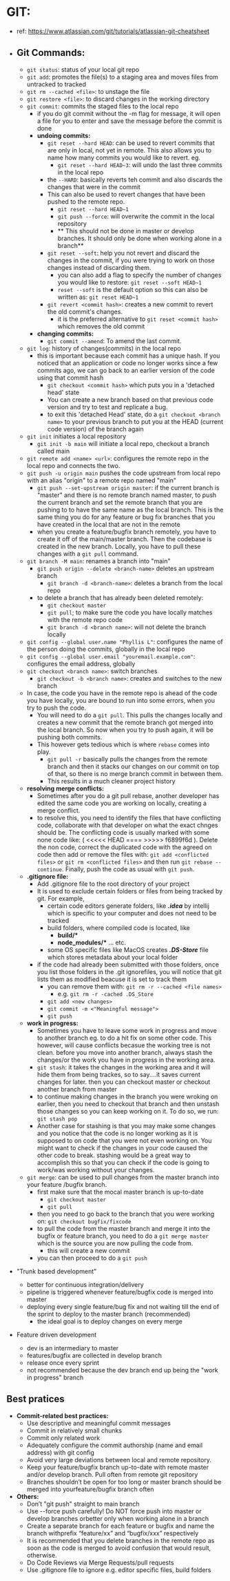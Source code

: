 # GIT: 
- ref: https://www.atlassian.com/git/tutorials/atlassian-git-cheatsheet
 
- __Git Commands:__
  - 
    - `git status`: status of your local git repo
    - `git add`: promotes the file(s) to a staging area and moves files from untracked to tracked
    - `git rm --cached <file>`: to unstage the file
    - `git restore <file>`: to discard changes in the working directory
    - `git commit`: commits the staged files to the local repo
      - if you do git commit without the -m flag for message, it will open a file for you to enter and save the message before the commit is done
      - __undoing commits:__
        - `git reset --hard HEAD`: can be used to revert commits that are only in local, not yet in remote. This also allows you to name how many commits you would like to revert. eg.
          - `git reset --hard HEAD~3`: will undo the last three commits in the local repo
        - the `--HARD`: basically reverts teh commit and also discards the changes that were in the commit
        - This can also be used to revert changes that have been pushed to the remote repo.
          - `git reset --hard HEAD~1`
          - `git push --force`: will overwrite the commit in the local repository
          - ** This should not be done in master or develop branches. It should only be done when working alone in a branch**
        - `git reset --soft`: help you not revert and discard the changes in the commit, if you were trying to work on those changes instead of discarding them.
          - you can also add a flag to specify the number of changes you would like to restore: `git reset --soft HEAD~1`
          - `reset --soft` is the default option so this can also be written as: `git reset HEAD~1`
        - `git revert <commit hash>`: creates a new commit to revert the old commit's changes.
          - it is the preferred alternative to `git reset <commit hash>` which removes the old commit
      - __changing commits:__
        - `git commit --amend`: To amend the last commit.
    - `git log`: history of changes(commits) in the local repo
      - this is important because each commit has a unique hash. If you noticed that an application or code no longer works since a few commits ago, we can go back to an earlier version of the code using that commit hash
        - `git checkout <commit hash>` which puts you in a 'detached head' state
        - You can create a new branch based on that previous code version and try to test and replicate a bug.
        - to exit this 'detached Head' state, do a `git checkout <branch name>` to your previous branch to put you at the HEAD (current code version) of the branch again
    - `git init` initiates a local repository
      - `git init -b main` will initiate a local repo, checkout a branch called main
    - `git remote add <name> <url>`: configures the remote repo in the local repo and connects the two.
    - `git push -u origin main` pushes the code upstream from local repo with an alias "origin" to a remote repo named "main"
      - `git push --set-upstream origin master`: if the current branch is "master" and there is no remote branch named master, to push the current branch and set the remote branch that you are pushing to to have the same name as the local branch. This is the same thing you do for any feature or bug fix branches that you have created in the local that are not in the remote
      - when you create a feature/bugfix branch remotely, you have to create it off of the main/master branch. Then the codebase is created in the new branch. Locally, you have to pull these changes with a `git pull` command.
    - `git branch -M main`: renames a branch into "main"
        - `git push origin --delete <branch-name>` deletes an upstream branch
          - `git branch -d <branch-name>`: deletes a branch from the local repo
      - to delete a branch that has already been deleted remotely:
        - `git checkout master`
        - `git pull`; to make sure the code you have locally matches with the remote repo code
        - `git branch -d <branch name>`: will not delete the branch locally
    - `git config --global user.name "Phyllis L"`: configures the name of the person doing the commits, globally in the local repo
    - `git config --global user.email "youremail.example.com"`: configures the email address, globally
    - `git checkout <branch name>`: switch branches
      - `git checkout -b <branch name>`: creates and switches to the new branch
    - In case, the code you have in the remote repo is ahead of the code you have locally, you are bound to run into some errors, when you try to push the code. 
      - You will need to do a `git pull`. This pulls the changes locally and creates a new commit that the remote branch got merged into the local branch. So now when you try to push again, it will be pushing both commits.
      - This however gets tedious which is where `rebase` comes into play.
        - `git pull -r` basically pulls the changes from the remote branch and then it stacks our changes on our commit on top of that, so there is no merge branch commit in between them.
        - This results in a much cleaner project history
    - __resolving merge conflicts:__
      - Sometimes after you do a git pull rebase, another developer has edited the same code you are working on locally, creating a merge conflict.
      - to resolve this, you need to identify the files that have conflicting code, collaborate with that developer on what the exact chnges should be. The conflicting code is usually marked with some none code like: ( <<<<< HEAD ====  >>>>> f6899f6d ). Delete the non code, correct the duplicated code with the agreed on code then add or remove the files with: `git add <conflicted files>` or `git rm <conflicted files>` and then run `git rebase --continue`. Finally, push the code as usual with `git push`.
    - __.gitignore file:__
      - Add .gitignore file to the root directory of your project
      - It is used to exclude certain folders or files from being tracked by git. For example,
        - certain code editors generate folders, like __*.idea*__ by intellij which is specific to your computer and does not need to be tracked
        - build folders, where compiled code is located, like 
          - __build/*__ 
          - __node_modules/*__ ... etc.
        - some OS specific files like MacOS creates __*.DS-Store*__ file which stores metadata about your local folder
      - if the code had already been submitted with those folders, once you list those folders in the .git ignorefiles, you will notice that git lists them as modified beacuse it is set to track them
        - you can remove them with: `git rm -r --cached <file names>`
          - e.g. `git rm -r -cached .DS_Store`
        - `git add <new changes>`
        - `git commit -m <"Meaningful message">`
        - `git push`
    - __work in progress:__
        - Sometimes you have to leave some work in progress and move to another branch eg. to do a hit fix on some other code. This however, will cause conflicts becasue the working tree is not clean. before you move into another branch, always stash the changes/or the work you have in progress in the working area.
        - `git stash`: it takes the changes in the working area and it will hide them from being trackes, so to say....it saves current changes for later. then you can checkout master or checkout another branch from master
        - to continue making changes in the branch you were wroking on earlier, then you need to checkout that branch and then unstash those changes so you can keep working on it. To do so, we run: `git stash pop`
        - Another case for stashing is that you may make some changes and you notice that the code is no longer working as it is supposed to on code that you were not even working on. You might want to check if the changes in your code caused the other code to break. stashing would be a great way to accomplish this so that you can check if the code is going to work/was working without your changes. 
    - `git merge`: can be used to pull changes from the master branch into your feature /bugfix branch.
      - first make sure that the mocal master branch is up-to-date
        - `git checkout master`
        - `git pull`
      - then you need to go back to the branch that you were working on: `git checkout bugfix/fixcode`
      - to pull the code from the master branch and merge it into the bugfix or feature branch, you need to do a `git merge master` which is the source you are now pulling the code from.
        - this will create a new commit
      - you can then proceed to do a `git push`
  
- "Trunk based development"
  - better for continuous integration/delivery
  - pipeline is triggered whenever feature/bugfix code is merged into master
  - deploying every single feature/bug fix and not waiting till the end of the sprint to deploy to the master branch (recommended)
    - the ideal goal is to deploy changes on every merge
- Feature driven development
  - dev is an intermediary to master
  - features/bugfix are collected in develop branch
  - release once every sprint
  - not recommended because the dev branch end up being the "work in progress" branch

__Best pratices__
-
- __Commit-related best practices:__
  - Use descriptive and meaningful commit messages
  - Commit in relatively small chunks
  - Commit only related work
  - Adequately configure the commit authorship (name and email address) with git config
  - Avoid very large deviations between local and remote repository.
  - Keep your feature/bugfix branch up-to-date with remote master and/or develop branch. Pull often from remote git repository
  - Branches shouldn’t be open for too long or master branch should be merged into yourfeature/bugfix branch often
- __Others:__
  - Don’t "git push" straight to main branch
  - Use --force push carefully! Do NOT force push into master or develop branches orbetter only when working alone in a branch
  - Create a separate branch for each feature or bugfix and name the branch withprefix “feature/xx” and “bugfix/xxx” respectively
  - It is recommended that you delete branches in the remote repo as soon as the code is merged to avoid confusion that would result, otherwise.
  - Do Code Reviews via Merge Requests/pull requests
  - Use .gitignore file to ignore e.g. editor specific files, build folders

